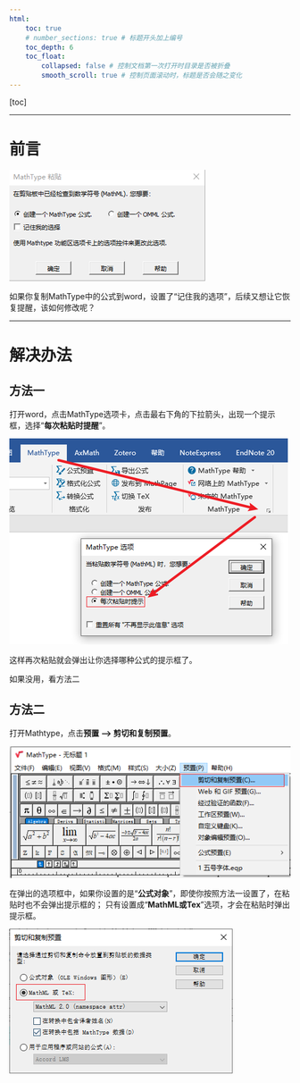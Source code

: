```yaml
---
html:
    toc: true
    # number_sections: true # 标题开头加上编号
    toc_depth: 6
    toc_float:
        collapsed: false # 控制文档第一次打开时目录是否被折叠
        smooth_scroll: true # 控制页面滚动时，标题是否会随之变化
---
```


[toc]

---

# 前言

![1720756507582](img/1720756507582.png)

如果你复制MathType中的公式到word，设置了“记住我的选项”，后续又想让它恢复提醒，该如何修改呢？

---

# 解决办法

## 方法一

打开word，点击MathType选项卡，点击最右下角的下拉箭头，出现一个提示框，选择“**每次粘贴时提醒**”。

![1720756778875](img/1720756778875.png)

这样再次粘贴就会弹出让你选择哪种公式的提示框了。

如果没用，看方法二

## 方法二

打开Mathtype，点击**预置 --> 剪切和复制预置**。

![1720756585067](img/1720756585067.png)

在弹出的选项框中，如果你设置的是“**公式对象**”，即使你按照方法一设置了，在粘贴时也不会弹出提示框的；
只有设置成“**MathML或Tex**”选项，才会在粘贴时弹出提示框。

![1720756635363](img/1720756635363.png)
